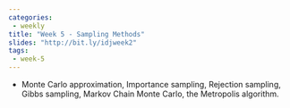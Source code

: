 ```yaml
---
categories:
 - weekly
title: "Week 5 - Sampling Methods"
slides: "http://bit.ly/idjweek2"
tags:
 - week-5
---
```


- Monte Carlo approximation, Importance sampling, Rejection sampling, Gibbs sampling, Markov Chain Monte Carlo, the Metropolis algorithm.
